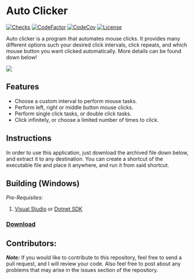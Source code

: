 # Auto Clicker
[![Checks](https://img.shields.io/github/checks-status/Iswenzz/Auto-Clicker/master?logo=github)](https://github.com/Iswenzz/Auto-Clicker/actions)
[![CodeFactor](https://img.shields.io/codefactor/grade/github/Iswenzz/Auto-Clicker?label=codefactor&logo=codefactor)](https://www.codefactor.io/repository/github/iswenzz/Auto-Clicker)
[![CodeCov](https://img.shields.io/codecov/c/github/Iswenzz/Auto-Clicker?label=codecov&logo=codecov)](https://codecov.io/gh/Iswenzz/Auto-Clicker)
[![License](https://img.shields.io/github/license/Iswenzz/Auto-Clicker?color=blue&logo=gitbook&logoColor=white)](https://github.com/Iswenzz/Auto-Clicker/blob/master/LICENSE)

Auto clicker is a program that automates mouse clicks. It provides many different options such your desired click intervals, click repeats, and which mouse button you want
clicked automatically. More details can be found down below!

![](https://i.imgur.com/jYjIcG7.png)

## Features
* Choose a custom interval to perform mouse tasks.
* Perform left, right or middle button mouse clicks.
* Perform single click tasks, or double click tasks.
* Click infinitely, or choose a limited number of times to click.

## Instructions
In order to use this application, just download the archived file down below, and extract it to any destination. You can create a shortcut of the executable file and place it anywhere, and run it from said shortcut.

## Building (Windows)
_Pre-Requisites:_
1. [Visual Studio](https://visualstudio.microsoft.com/) or [Dotnet SDK](https://dotnet.microsoft.com/download)

### [Download](https://github.com/Iswenzz/Auto-Clicker/releases)

## Contributors:
***Note:*** If you would like to contribute to this repository, feel free to send a pull request, and I will review your code. Also feel free to post about any problems that may arise in the issues section of the repository.
